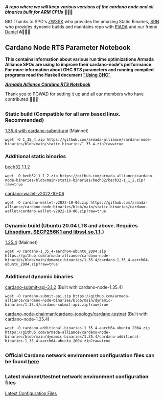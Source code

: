 ##

**_A repo where we will keep various versions of the cardano node and cli binaries built for ARM CPUs_** 🏴‍☠️🦾

BIG Thanks to SPO's [ZW3RK](https://twitter.com/zw3rkpool/) who provides the amazing Static Binaries, [SRN](https://armada-alliance.com/stake-pools/cc1b1c03798884c636703443a23b8d9e827d6c0417921600394198a0) who provides dynamic builds and maintains repo with [PIADA](https://armada-alliance.com/stake-pools/b8d8742c7b7b512468448429c776b3b0f824cef460db61aa1d24bc65) and our friend [Daniel](https://github.com/rekuenkdr) ₳🏴‍☠️🙏

## Cardano Node RTS Parameter Notebook

**This contains information about various run time optimizations Armada Alliance SPOs are using to improve their cardano-node's performance. For more information about GHC RTS parameters and running compiled programs read the Haskell document ["Using GHC"](https://downloads.haskell.org/~ghc/latest/docs/html/users_guide/runtime_control.html)**

**_[Armada Alliance Cardano RTS Notebook](https://docs.google.com/spreadsheets/d/1sw_fzqoubOEG6lMpWKVzCF8yISfY4YFAvnx_5E5T-1s/edit#gid=0)_**

Thank you to [PGWAD](https://armada-alliance.com/stake-pools/7e45a7e6ab3afcf99120e97aedf84e706e43d829ddc610ad667a85a3) for setting it up and all our members who have contributed 🙏🏴‍☠️

##

### Static build (Compatible for all arm based linux. Recommended)

[1.35.4 with cardano-submit-api](https://github.com/armada-alliance/cardano-node-binaries/blob/main/static-binaries/1_35_4.zip?raw=true) (Mainnet)

```
wget -O 1_35_4.zip https://github.com/armada-alliance/cardano-node-binaries/blob/main/static-binaries/1_35_4.zip?raw=true
```

### Additional static binaries

[bech32 1.1.2](https://github.com/armada-alliance/cardano-node-binaries/blob/main/static-binaries/bech32/bech32-1_1_2.zip?raw=true)

```
wget -O bech32-1_1_2.zip https://github.com/armada-alliance/cardano-node-binaries/blob/main/static-binaries/bech32/bech32-1_1_2.zip?raw=true
```

[cardano-wallet-v2022-10-06](https://github.com/armada-alliance/cardano-node-binaries/blob/main/static-binaries/cardano-wallet/cardano-wallet-v2022-10-06.zip?raw=true)

```
wget -O cardano-wallet-v2022-10-06.zip https://github.com/armada-alliance/cardano-node-binaries/blob/main/static-binaries/cardano-wallet/cardano-wallet-v2022-10-06.zip?raw=true
```

##

### Dynamic build (Ubuntu 20.04 LTS and above. Requires [Libsodium, SECP256K1 and libssl.so.1.1](https://github.com/armada-alliance/cardano-node-binaries/blob/main/dynamic-binaries/1.35.4/README.MD).)

[1.35.4](https://github.com/armada-alliance/cardano-node-binaries/blob/main/dynamic-binaries/1.35.4/cardano-1_35_4-aarch64-ubuntu_2004.zip?raw=true) (Mainnet)

```
wget -O cardano-1_35_4-aarch64-ubuntu_2004.zip https://github.com/armada-alliance/cardano-node-binaries/blob/main/dynamic-binaries/1.35.4/cardano-1_35_4-aarch64-ubuntu_2004.zip?raw=true
```

### Additional dynamic binaries

[cardano-submit-api-3.1.2](https://github.com/armada-alliance/cardano-node-binaries/blob/main/dynamic-binaries/1.35.4/cardano-submit-api.zip?raw=true) (Built with cardano-node-1.35.4)

```
wget -O cardano-submit-api.zip https://github.com/armada-alliance/cardano-node-binaries/blob/main/dynamic-binaries/1.35.4/cardano-submit-api.zip?raw=true
```

[cardano-node-chairman/cardano-topology/cardano-testnet](https://github.com/armada-alliance/cardano-node-binaries/blob/main/dynamic-binaries/1.35.4/cardano-additional-binaries-1_35_4-aarch64-ubuntu_2004.zip?raw=true) (Built with cardano-node-1.35.4)

```
wget -O cardano-additional-binaries-1_35_4-aarch64-ubuntu_2004.zip https://github.com/armada-alliance/cardano-node-binaries/blob/main/dynamic-binaries/1.35.4/cardano-additional-binaries-1_35_4-aarch64-ubuntu_2004.zip?raw=true
```

##

### Official Cardano network environment configuration files can be found [here](https://book.world.dev.cardano.org/environments.html)

##

### Latest mainnet/testnet network environment configuration files

[Latest Configuration Files](https://hydra.iohk.io/job/Cardano/iohk-nix/cardano-deployment/latest-finished/download/1/index.html)
